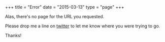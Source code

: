 +++
title = "Error"
date = "2015-03-13"
type = "page"
+++


Alas, there's no page for the URL you requested. 

Please drop me a line on [twitter](http://twitter.com/@chrismeserole) to let me know where you were trying to go.

Thanks!